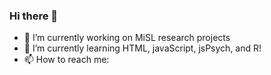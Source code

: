 ### Hi there 👋

- 🔭 I’m currently working on MiSL research projects
- 🌱 I’m currently learning HTML, javaScript, jsPsych, and R!
- 📫 How to reach me: 

